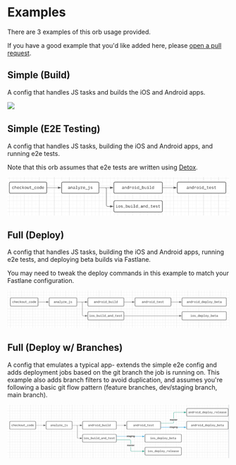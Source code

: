 # Examples

There are 3 examples of this orb usage provided.

If you have a good example that you'd like added here, please [open a pull request](https://github.com/verypossible-labs/rn-circle-ci-orb/pulls).

## Simple (Build)

A config that handles JS tasks and builds the iOS and Android apps.

![](./img/simple.png)

## Simple (E2E Testing)

A config that handles JS tasks, building the iOS and Android apps, and running e2e tests.

Note that this orb assumes that e2e tests are written using [Detox](https://github.com/wix/detox).

![](./img/simple-e2e.png)

## Full (Deploy)

A config that handles JS tasks, building the iOS and Android apps, running e2e tests, and deploying beta builds via Fastlane.

You may need to tweak the deploy commands in this example to match your Fastlane configuration.

![](./img/full-deploy.png)

## Full (Deploy w/ Branches)

A config that emulates a typical app- extends the simple e2e config and adds deployment jobs based on the git branch the job is running on. This example also adds branch filters to avoid duplication, and assumes you're following a basic git flow pattern (feature branches, dev/staging branch, main branch).

![](./img/full-deploy-branches.png)
